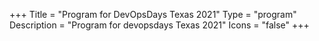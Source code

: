 +++
Title = "Program for DevOpsDays Texas 2021"
Type = "program"
Description = "Program for devopsdays Texas 2021"
Icons = "false"
+++

<script type="text/javascript" src="https://sessionize.com/api/v2/o48vgd07/view/GridSmart"></script>
